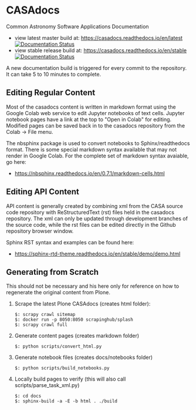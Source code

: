 # CASAdocs
Common Astronomy Software Applications Documentation

- view latest master build at: https://casadocs.readthedocs.io/en/latest  [![Documentation Status](https://readthedocs.org/projects/casadocs/badge/?version=latest)](https://casadocs.readthedocs.io/en/latest/?badge=latest)
- view stable release build at: https://casadocs.readthedocs.io/en/stable  [![Documentation Status](https://readthedocs.org/projects/casadocs/badge/?version=stable)](https://casadocs.readthedocs.io/en/stable/?badge=stable)

A new documentation build is triggered for every commit to the repository. 
It can take 5 to 10 minutes to complete.


## Editing Regular Content
Most of the casadocs content is written in markdown format using the Google
Colab web service to edit Jupyter notebooks of text cells.  Jupyter notebook
pages have a link at the top to "Open in Colab" for editing.  Modified pages
can be saved back in to the casadocs repository from the Colab -> File menu.

The nbsphinx package is used to convert notebooks to Sphinx/readthedocs format.
There is some special markdown syntax available that may not render in Google 
Colab.  For the complete set of markdown syntax avaiable, go here:
- https://nbsphinx.readthedocs.io/en/0.7.1/markdown-cells.html

## Editing API Content
API content is generally created by combining xml from the CASA source code
repository with ReStructuredText (rst) files held in the casadocs repository.
The xml can only be updated through development branches of the source code,
while the rst files can be edited directly in the Github repository browser
window.

Sphinx RST syntax and examples can be found here:
- https://sphinx-rtd-theme.readthedocs.io/en/stable/demo/demo.html


## Generating from Scratch
This should not be necessary and his here only for reference on how
to regenerate the original content from Plone.

1. Scrape the latest Plone CASAdocs (creates html folder):
   ```
   $: scrapy crawl sitemap
   $: docker run -p 8050:8050 scrapinghub/splash
   $: scrapy crawl full
   ```

2. Generate content pages (creates markdown folder)
   ```
   $: python scripts/convert_html.py
   ``` 

3. Generate notebook files (creates docs/notebooks folder)
   ```
   $: python scripts/build_notebooks.py
   ```

4. Locally build pages to verify (this will also call scripts/parse_task_xml.py)
   ```
   $: cd docs
   $: sphinx-build -a -E -b html . ./build
   ```



